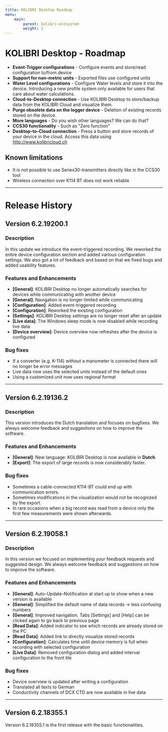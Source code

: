 ```yaml
---
title: KOLIBRI Desktop Roadmap
menu:
    main:
        parent: kolibri-ecosystem
        weight: 2
---
```


# KOLIBRI Desktop - Roadmap

- **Event-Trigger configurations** - Configure events and store/read configuration to/from device
- **Support for non-metric units** - Exported files use configured units
- **Water Level configurations** - Configure Water levels and store it into the device. Introducing a new profile system only available for users that care about water calculations.
- **Cloud-to-Desktop connection** - Use KOLIBRI Desktop to store/backup data from the KOLIBRI Cloud and visualize them.
- **Purge obsolete data on the logger device** - Deletion of existing records stored on the device.
- **More languages** - Do you wish other languages? We can do that?
- **CCS30 functionality** - Such as "Zero function"
- **Desktop-to-Cloud connection** - Press a button and store records of your device in the cloud. Access this data using http://www.kolibricloud.ch

## Known limitations

- It is not possible to use Series30-transmitters directly like in the CCS30 tool
- Wireless connection over K114 BT does not work reliable


-----

# Release History

## Version 6.2.19200.1

### Description

In this update we introduce the event-triggered recording. We reworked the entire device configuration section and added various configuration settings. We also got a lot of feedback and based on that we fixed bugs and added usability features.

### Features and Enhancements

- **[General]**: KOLIBRI Desktop no longer automatically searches for devices while communicating with another device
- **[General]**: Navigation is no longer limited while communicating
- **[Configuration]**: Added event-triggered recording
- **[Configuration]**: Reworked the existing configuration
- **[Settings]**: KOLIBRI Desktop settings are no longer reset after an update
- **[Live data]**: The Windows sleep mode is now disabled while recording live data
- **[Device overview]**: Device overview now refreshes after the device is configured 

### Bug fixes

- If a converter (e.g. K-114) without a manometer is connected there will no longer be error messages
- Live data now uses the selected units instead of the default ones
- Using a customized unit now uses regional format

-----

## Version 6.2.19136.2

### Description

This version introduces the Dutch translation and focuses on bugfixes. We always welcome feedback and suggestions on how to improve the software.

### Features and Enhancements

- **[General]**: New language: KOLIBRI Desktop is now available in **Dutch**. 
- **[Export]**: The export of large records is now considerably faster.

### Bug fixes

- Sometimes a cable-connected K114-BT could end up with communication errors.
- Sometimes modifications in the visualization would not be recognized by the export.
- In rare occasions when a big record was read from a device only the first few measurements were shown afterwards.

-----

## Version 6.2.19058.1

### Description

In this version we focused on implementing *your* feedback requests and suggested design. We always welcome feedback and suggestions on how to improve the software.

### Features and Enhancements

- **[General]**: Auto-Update-Notification at start up to show when a new version is available  
- **[General]**: Simplified the default name of data records -> less confusing numbers  
- **[General]**: Improved navigation. Tabs [Settings] and [Help] can be clicked again to go back to previous page
- **[Read Data]**: Added indicator to see which records are already stored on the PC
- **[Read Data]**: Added link to directly visualize stored records
- **[Configuration]**: Calculates time until device memory is full when recording with selected configuration
- **[Live Data]**: Removed configuration dialog and added interval configuration to the front tile

### Bug fixes

- Device overview is updated after writing a configuration
- Translated all texts to German
- Conductivity channels of DCX CTD are now available in live data

-----
## Version 6.2.18355.1

Version 6.2.18355.1 is the first release with the basic functionalities.

